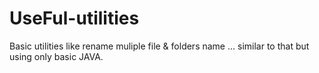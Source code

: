 # UseFul-utilities
Basic utilities like rename muliple file &amp; folders name ... similar to that but using only basic JAVA. 
